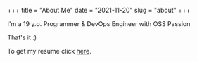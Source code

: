 +++
title = "About Me"
date = "2021-11-20"
slug = "about"
+++

I'm a 19 y.o. Programmer & DevOps Engineer with OSS Passion

That's it :)

To get my resume click [here](../res.pdf).

